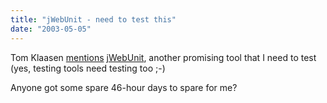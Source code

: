 ```yaml
---
title: "jWebUnit - need to test this"
date: "2003-05-05"
---
```


Tom Klaasen [mentions](http://blogs.cocoondev.org/tomk/archives/000910.html) [jWebUnit](http://jwebunit.sourceforge.net/index.html), another promising tool that I need to test (yes, testing tools need testing too ;-)

Anyone got some spare 46-hour days to spare for me?
